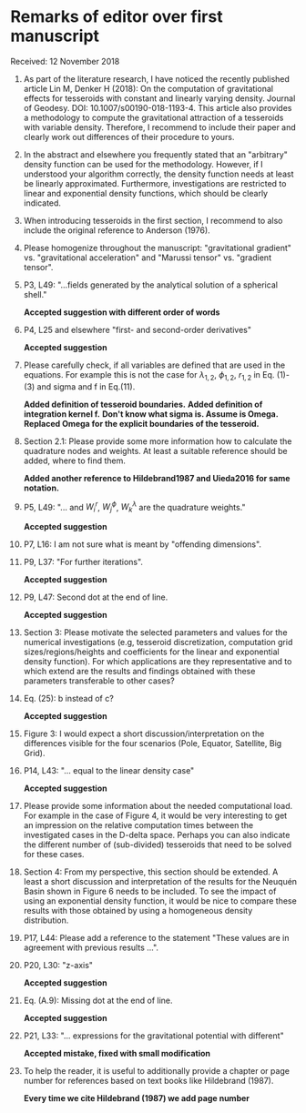 # Remarks of editor over first manuscript

Received: 12 November 2018


1. As part of the literature research, I have noticed the recently published article Lin
M, Denker H (2018): On the computation of gravitational effects for tesseroids with
constant and linearly varying density. Journal of Geodesy. DOI:
10.1007/s00190-018-1193-4.  This article also provides a methodology to compute the
gravitational attraction of a tesseroids with variable density. Therefore, I recommend
to include their paper and clearly work out differences of their procedure to yours.

2. In the abstract and elsewhere you frequently stated that an "arbitrary" density
function can be used for the methodology. However, if I understood your algorithm
correctly, the density function needs at least be linearly approximated. Furthermore,
investigations are restricted to linear and exponential density functions, which should
be clearly indicated.

3. When introducing tesseroids in the first section, I recommend to also
include the original reference to Anderson (1976).

4. Please homogenize throughout the manuscript: "gravitational gradient" vs.
"gravitational acceleration" and "Marussi tensor" vs. "gradient tensor".

5. P3, L49: "...fields generated by the analytical solution of a spherical shell."

    **Accepted suggestion with different order of words**

6. P4, L25 and elsewhere "first- and second-order derivatives"

    **Accepted suggestion**

7. Please carefully check, if all variables are defined that are used in the equations.
For example this is not the case for $\lambda_{1,2}$, $\phi_{1,2}$, $r_{1,2}$ in
Eq. (1)-(3) and sigma and f in Eq.(11).

    **Added definition of tesseroid boundaries.**
    **Added definition of integration kernel f.**
    **Don't know what sigma is. Assume is Omega.**
    **Replaced Omega for the explicit boundaries of the tesseroid.**

8. Section 2.1: Please provide some more information how to calculate the quadrature
nodes and weights. At least a suitable reference should be added, where to find them.

    **Added another reference to Hildebrand1987 and Uieda2016 for same notation.**

9. P5, L49: "... and $W^r_i$, $W^\phi_j$, $W^\lambda_k$ are the quadrature weights."

    **Accepted suggestion**

10. P7, L16: I am not sure what is meant by "offending dimensions".

11. P9, L37: "For further iterations".

    **Accepted suggestion**

12. P9, L47: Second dot at the end of line.

    **Accepted suggestion**

13. Section 3: Please motivate the selected parameters and values for the numerical
investigations (e.g, tesseroid discretization, computation grid sizes/regions/heights
and coefficients for the linear and exponential density function). For which
applications are they representative and to which extend are the results and findings
obtained with these parameters transferable to other cases?

14. Eq. (25): b instead of c?

    **Accepted suggestion**

15. Figure 3: I would expect a short discussion/interpretation on the differences
visible for the four scenarios (Pole, Equator, Satellite, Big Grid).

16. P14, L43: "... equal to the linear density case"

    **Accepted suggestion**

17. Please provide some information about the needed computational load. For example in
the case of Figure 4, it would be very interesting to get an impression on the relative
computation times between the investigated cases in the D-delta space. Perhaps you can
also indicate the different number of (sub-divided) tesseroids that need to be solved
for these cases.

18. Section 4: From my perspective, this section should be extended. A least a short
discussion and interpretation of the results for the Neuquén Basin shown in Figure
6 needs to be included. To see the impact of using an exponential density function, it
would be nice to compare these results with those obtained by using a homogeneous
density distribution.

19. P17, L44: Please add a reference to the statement "These values are in agreement
with previous results ...".

20. P20, L30: "z-axis"

    **Accepted suggestion**

21. Eq. (A.9): Missing dot at the end of line.

    **Accepted suggestion**

22. P21, L33: "... expressions for the gravitational potential with different"

    **Accepted mistake, fixed with small modification**

23. To help the reader, it is useful to additionally provide a chapter or page number
for references based on text books like Hildebrand (1987).

    **Every time we cite Hildebrand (1987) we add page number**
